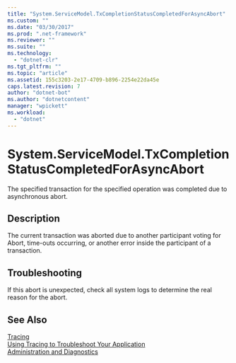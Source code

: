 ```yaml
---
title: "System.ServiceModel.TxCompletionStatusCompletedForAsyncAbort"
ms.custom: ""
ms.date: "03/30/2017"
ms.prod: ".net-framework"
ms.reviewer: ""
ms.suite: ""
ms.technology: 
  - "dotnet-clr"
ms.tgt_pltfrm: ""
ms.topic: "article"
ms.assetid: 155c3203-2e17-4709-b896-2254e22da45e
caps.latest.revision: 7
author: "dotnet-bot"
ms.author: "dotnetcontent"
manager: "wpickett"
ms.workload: 
  - "dotnet"
---
```

# System.ServiceModel.TxCompletionStatusCompletedForAsyncAbort
The specified transaction for the specified operation was completed due to asynchronous abort.  
  
## Description  
 The current transaction was aborted due to another participant voting for Abort, time-outs occurring, or another error inside the participant of a transaction.  
  
## Troubleshooting  
 If this abort is unexpected, check all system logs to determine the real reason for the abort.  
  
## See Also  
 [Tracing](../../../../../docs/framework/wcf/diagnostics/tracing/index.md)  
 [Using Tracing to Troubleshoot Your Application](../../../../../docs/framework/wcf/diagnostics/tracing/using-tracing-to-troubleshoot-your-application.md)  
 [Administration and Diagnostics](../../../../../docs/framework/wcf/diagnostics/index.md)
